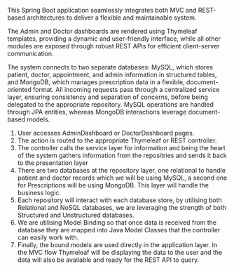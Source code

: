 This Spring Boot application seamlessly integrates both MVC and REST-based architectures to deliver a flexible and maintainable system.

The Admin and Doctor dashboards are rendered using Thymeleaf templates, providing a dynamic and user-friendly interface, while all other modules are exposed through robust REST APIs for efficient client-server communication.

The system connects to two separate databases: MySQL, which stores patient, doctor, appointment, and admin information in structured tables, and MongoDB, which manages prescription data in a flexible, document-oriented format. All incoming requests pass through a centralized service layer, ensuring consistency and separation of concerns, before being delegated to the appropriate repository. MySQL operations are handled through JPA entities, whereas MongoDB interactions leverage document-based models.

1. User accesses AdminDashboard or DoctorDashboard pages.
2. The action is routed to the appropriate Thymeleaf or REST controller.
3. The controller calls the service layer for information and being the heart of the system gathers information from the repositries and sends it back to the presentation layer
4. There are two databases at the repository layer, one relational to handle patient and doctor records which we will be using MySQL, a second one for Prescriptions will be using MongoDB. This layer will handle the business logic.
5. Each repository will interact with each database store, by utilising both Relational and NoSQL databases, we are leveraging the strength of both Structured and Unstructured databases.
6. We are utilising Model Binding so that once data is received from the database they are mapped into Java Model Classes that the controller can easily work with.
7. Finally, the bound models are used directly in the application layer. In the MVC flow Thymeleaf will be displaying the data to the user and the data will also be available and ready for the REST API to query.